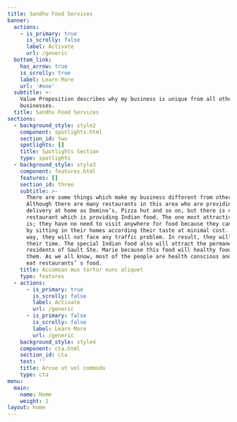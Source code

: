 ```yaml
---
title: Sandhu Food Services
banner:
  actions:
    - is_primary: true
      is_scrolly: false
      label: Activate
      url: /generic
  bottom_link:
    has_arrow: true
    is_scrolly: true
    label: Learn More
    url: '#one'
  subtitle: >-
    Value Proposition describes why my business is unique from all other
    businesses.
  title: Sandhu Food Services
sections:
  - background_style: style2
    component: spotlights.html
    section_id: two
    spotlights: []
    title: Spotlights Section
    type: spotlights
  - background_style: style3
    component: features.html
    features: []
    section_id: three
    subtitle: >-
      There are some things which make my business different from others.
      Although there are many restaurants in this area who are providing
      delivery at home as Domino’s, Pizza hut and so on, but there is no
      restaurant which is providing Indian food. The one most attractive thing
      is; they have no need to visit anywhere for food because they can get food
      by sitting in their homes according their taste at minimal cost. In this
      way, they will not face any traffic problem. In result, they will save
      their time. The special Indian food also will attract the permanent
      residents of Sault Ste. Marie because this food will healthy food for
      them. As we all know, most of the people are health conscious and cannot
      eat restaurants’ s food.
    title: Accumsan mus tortor nunc aliquet
    type: features
  - actions:
      - is_primary: true
        is_scrolly: false
        label: Activate
        url: /generic
      - is_primary: false
        is_scrolly: false
        label: Learn More
        url: /generic
    background_style: style4
    component: cta.html
    section_id: cta
    text: ''
    title: Arcue ut vel commodo
    type: cta
menu:
  main:
    name: Home
    weight: 1
layout: home
---
```


